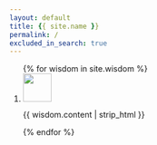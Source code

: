 ```yaml
---
layout: default
title: {{ site.name }}
permalink: /
excluded_in_search: true
---
```


<div style="float:right; margin-bottom:50px; color:#666">
</div>

<ol class="twitter-feed">
  {% for wisdom in site.wisdom %}<li class="tweet">
    <img class="profile-photo" src="{{ site.url }}{{ site.baseurl }}/natacha-bot.png" width="50px" />
    <p class="text-content">
    {{ wisdom.content | strip_html }}
    </p>
  </li>{% endfor %}
</ol>
